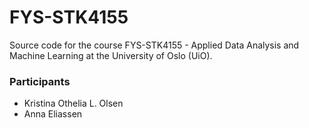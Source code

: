 # FYS-STK4155
Source code for the course FYS-STK4155 - Applied Data Analysis and Machine Learning at the University of Oslo (UiO).

### Participants
- Kristina Othelia L. Olsen
- Anna Eliassen
